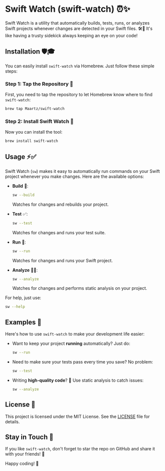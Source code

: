 
# Swift Watch (swift-watch) ⏰✨

Swift Watch is a utility that automatically builds, tests, runs, or analyzes Swift projects whenever changes are detected in your Swift files. 🛠️🚀 It's like having a trusty sidekick always keeping an eye on your code!

## Installation 🛡️🎓

You can easily install `swift-watch` via Homebrew. Just follow these simple steps:

### Step 1: Tap the Repository 🧐

First, you need to tap the repository to let Homebrew know where to find `swift-watch`:

```sh
brew tap Maartz/swift-watch
```

### Step 2: Install Swift Watch 🍿

Now you can install the tool:

```sh
brew install swift-watch
```

## Usage ⚡️✅

Swift Watch (`sw`) makes it easy to automatically run commands on your Swift project whenever you make changes. Here are the available options:

- **Build** 🌄:
  ```sh
  sw --build
  ```
  Watches for changes and rebuilds your project.

- **Test** ✅:
  ```sh
  sw --test
  ```
  Watches for changes and runs your test suite.

- **Run** 🌟:
  ```sh
  sw --run
  ```
  Watches for changes and runs your Swift project.

- **Analyze** 🕵️‍♂️:
  ```sh
  sw --analyze
  ```
  Watches for changes and performs static analysis on your project.

For help, just use:

```sh
sw --help
```

## Examples 📘

Here's how to use `swift-watch` to make your development life easier:

- Want to keep your project **running** automatically? Just do:
  ```sh
  sw --run
  ```

- Need to make sure your tests pass every time you save? No problem:
  ```sh
  sw --test
  ```

- Writing **high-quality code**? 🎉 Use static analysis to catch issues:
  ```sh
  sw --analyze
  ```

## License 📜

This project is licensed under the MIT License. See the [LICENSE](LICENSE) file for details.

## Stay in Touch 💑

If you like `swift-watch`, don't forget to star the repo on GitHub and share it with your friends! 🌟

Happy coding! 🚀

